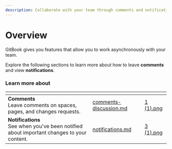```yaml
---
description: Collaborate with your team through comments and notifications.
---
```


# Overview

GitBook gives you features that allow you to work asynchronously with your team.&#x20;

Explore the following sections to learn more about how to leave **comments** and view **notifications**.

### Learn more about

<table data-card-size="large" data-view="cards"><thead><tr><th></th><th data-hidden data-card-target data-type="content-ref"></th><th data-hidden data-card-cover data-type="files"></th></tr></thead><tbody><tr><td><strong>Comments</strong><br>Leave comments on spaces, pages, and changes requests.</td><td><a href="comments-discussion.md">comments-discussion.md</a></td><td><a href="../.gitbook/assets/1 (1).png">1 (1).png</a></td></tr><tr><td><strong>Notifications</strong><br>See when you've been notified about important changes to your content.</td><td><a href="notifications.md">notifications.md</a></td><td><a href="../.gitbook/assets/3 (1).png">3 (1).png</a></td></tr></tbody></table>
